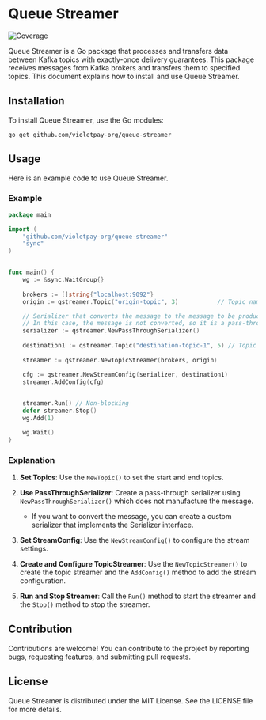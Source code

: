 # Queue Streamer
![Coverage](https://img.shields.io/badge/Coverage-91.6%25-brightgreen)

Queue Streamer is a Go package that processes and transfers data between Kafka topics with exactly-once delivery guarantees. This package receives messages from Kafka brokers and transfers them to specified topics. This document explains how to install and use Queue Streamer.

## Installation

To install Queue Streamer, use the Go modules:

```shell
go get github.com/violetpay-org/queue-streamer
```

## Usage

Here is an example code to use Queue Streamer.

### Example

```go
package main

import (
	"github.com/violetpay-org/queue-streamer"
	"sync"
)


func main() {
	wg := &sync.WaitGroup{}
	
	brokers := []string{"localhost:9092"}
	origin := qstreamer.Topic("origin-topic", 3)           // Topic name and partition

	// Serializer that converts the message to the message to be produced.
	// In this case, the message is not converted, so it is a pass-through serializer.
	serializer := qstreamer.NewPassThroughSerializer()
	
	destination1 := qstreamer.Topic("destination-topic-1", 5) // Topic name and partition
	
	streamer := qstreamer.NewTopicStreamer(brokers, origin)

	cfg := qstreamer.NewStreamConfig(serializer, destination1)
	streamer.AddConfig(cfg)

	
	streamer.Run() // Non-blocking
	defer streamer.Stop()
	wg.Add(1)

	wg.Wait()
}
```

### Explanation

1. **Set Topics**: Use the `NewTopic()` to set the start and end topics.

2. **Use PassThroughSerializer**: Create a pass-through serializer using `NewPassThroughSerializer()` which does not manufacture the message.
   * If you want to convert the message, you can create a custom serializer that implements the Serializer interface.

3. **Set StreamConfig**: Use the `NewStreamConfig()` to configure the stream settings.

4. **Create and Configure TopicStreamer**: Use the `NewTopicStreamer()` to create the topic streamer and the `AddConfig()` method to add the stream configuration.

5. **Run and Stop Streamer**: Call the `Run()` method to start the streamer and the `Stop()` method to stop the streamer.

## Contribution

Contributions are welcome! You can contribute to the project by reporting bugs, requesting features, and submitting pull requests. 

## License

Queue Streamer is distributed under the MIT License. See the LICENSE file for more details.
